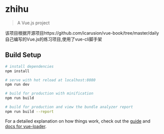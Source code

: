 # zhihu

> A Vue.js project

该项目根据开源项目https://github.com/icarusion/vue-book/tree/master/daily 自己编写的Vue.js的练习项目,使用了vue-cli脚手架


## Build Setup

``` bash
# install dependencies
npm install

# serve with hot reload at localhost:8080
npm run dev

# build for production with minification
npm run build

# build for production and view the bundle analyzer report
npm run build --report
```

For a detailed explanation on how things work, check out the [guide](http://vuejs-templates.github.io/webpack/) and [docs for vue-loader](http://vuejs.github.io/vue-loader).
